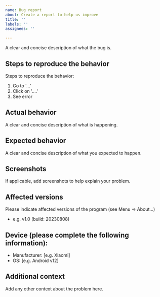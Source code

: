 ```yaml
---
name: Bug report
about: Create a report to help us improve
title: ''
labels: ''
assignees: ''

---
```


A clear and concise description of what the bug is.

## Steps to reproduce the behavior
Steps to reproduce the behavior:
1. Go to '...'
2. Click on '....'
3. See error

## Actual behavior
A clear and concise description of what is happening.

## Expected behavior
A clear and concise description of what you expected to happen.

## Screenshots
If applicable, add screenshots to help explain your problem.

## Affected versions
Please indicate affected versions of the program (see Menu => About...)
- e.g. v1.0 (build: 20230808)

## Device (please complete the following information):
 - Manufacturer: [e.g. Xiaomi]
 - OS: [e.g. Android v12]

## Additional context
Add any other context about the problem here.
